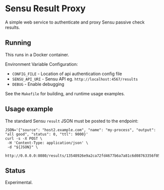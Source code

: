 # Sensu Result Proxy

A simple web service to authenticate and proxy Sensu passive check results.

## Running

This runs in a Docker container.

Environment Variable Configuration:

- `CONFIG_FILE` - Location of api authentication config file
- `SENSU_API_URI` - Sensu API eg. `http://localhost:4567/results`
- `DEBUG` - Enable debugging

See the `Makefile` for building, and runtime usage examples.

## Usage example

The standard Sensu `result` JSON must be posted to the endpoint:

```
JSON='{"source": "host2.example.com", "name": "my-process", "output": "all good", "status": 0, "ttl": 9000}'
curl -s -X POST \
 -H 'Content-Type: application/json' \
 -d "${JSON}" \
 http://0.0.0.0:8080/results/13548926e9a2ca72fd4677b6a7a81c6d08763356f053ad088772f9c5a46b3120
```

## Status

Experimental.
